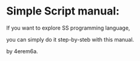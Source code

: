 # Simple Script manual:

If you want to explore SS programming language,

you can simply do it step-by-steb with this manual.

by 4erem6a.

